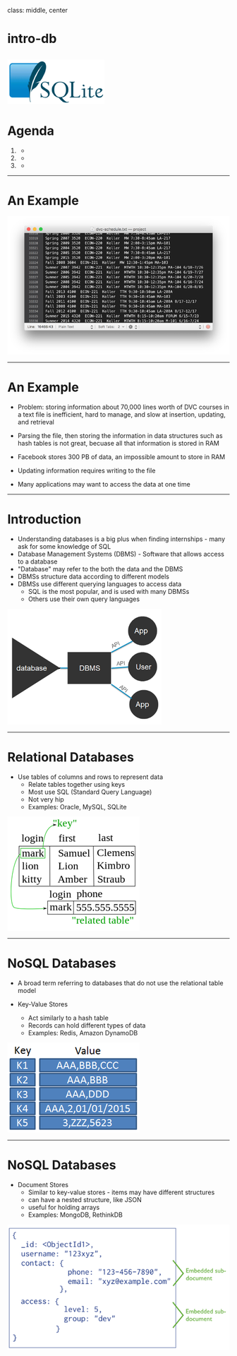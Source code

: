 class: middle, center

# intro-db
![db-image](./images/sqlite.gif)
---

# Agenda

1. -
2. -
3. -

---

# An Example

![dvc-schedule](./images/dvc-schedule.png)

---

# An Example

- Problem: storing information about 70,000 lines worth of DVC courses in a text file is inefficient, hard to manage, and slow at insertion, updating, and retrieval

- Parsing the file, then storing the information in data structures such as hash tables is not great, becuase all that information is stored in RAM

- Facebook stores 300 PB of data, an impossible amount to store in RAM

- Updating information requires writing to the file

- Many applications may want to access the data at one time

---
# Introduction

- Understanding databases is a big plus when finding internships - many ask for some knowledge of SQL
- Database Management Systems (DBMS) - Software that allows access to a database
- "Database" may refer to the both the data and the DBMS
- DBMSs structure data according to different models
- DBMSs use different querying languages to access data
	- SQL is the most popular, and is used with many DBMSs
	- Others use their own query languages

![dbms](./images/dbms.png)

---

# Relational Databases

- Use tables of columns and rows to represent data
	- Relate tables together using keys
	- Most use SQL (Standard Query Language)
	- Not very hip
	- Examples: Oracle, MySQL, SQLite

![relational-example](./images/relational-example.png)

---

# NoSQL Databases

- A broad term referring to databases that do not use the relational table model

- Key-Value Stores
	- Act similarly to a hash table
	- Records can hold different types of data
	- Examples: Redis, Amazon DynamoDB

![key-value-example](./images/key-value-example.png)

---

# NoSQL Databases
- Document Stores 
	- Similar to key-value stores - items may have different structures
	- can have a nested structure, like JSON
	- useful for holding arrays
	- Examples: MongoDB, RethinkDB

![document-store-example](./images/document-store-example.png)
